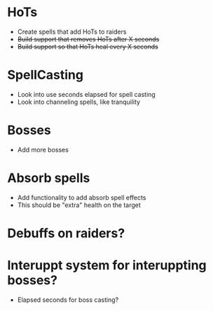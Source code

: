 # HoTs
* Create spells that add HoTs to raiders
* ~~Build support that removes HoTs after X seconds~~
* ~~Build support so that HoTs heal every X seconds~~

# SpellCasting
* Look into use seconds elapsed for spell casting
* Look into channeling spells, like tranquility

# Bosses
* Add more bosses

# Absorb spells
* Add functionality to add absorb spell effects
* This should be "extra" health on the target

# Debuffs on raiders?

# Interuppt system for interuppting bosses?
* Elapsed seconds for boss casting?